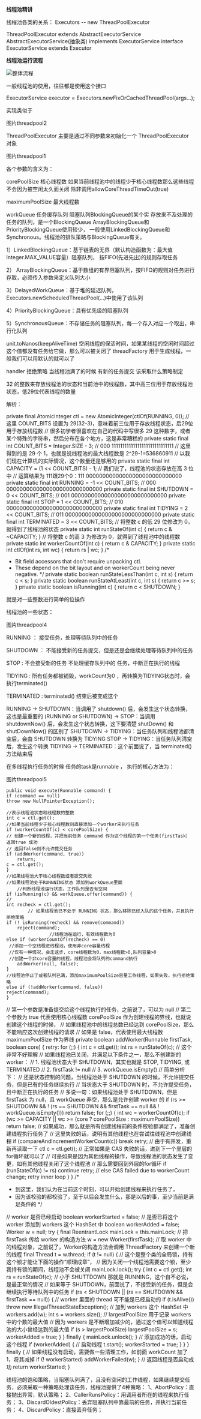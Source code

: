 
**线程池精讲**


线程池各类的关系：
Executors -- new ThreadPoolExecutor

ThreadPoolExecutor extends AbstractExecutorService 
AbstractExecutorService(抽象类) implements ExecutorService
interface ExecutorService extends Executor 



**线程池运行流程**

![整体流程](https://raw.githubusercontent.com/qiurunze123/imageall/master/theradpool8.png)






一般线程池的使用，往往都是使用这个接口  

ExecutorService executor = Executors.newFixOrCachedThreadPool(args...);

实现类似于

图片threadpool2

ThreadPoolExecutor 主要是通过不同参数来初始化一个 ThreadPoolExecutor 对象


图片threadpool1


各个参数的含义为：

corePoolSize 核心线程数 如果当前线程池中的线程少于核心线程数那么这些线程不会因为被空闲太久而关闭 除非调用allowCoreThreadTimeOut(true)

maximumPoolSize 最大线程数

workQueue 任务缓存队列 阻塞队列BlockingQueue的某个实 存放来不及处理的任务的队列，是一个BlockingQueue
ArrayBlockingQueue和PriorityBlockingQueue使用较少，
一般使用LinkedBlockingQueue和Synchronous。线程池的排队策略与BlockingQueue有关。




1）LinkedBlockingQueue：基于链表的无界（默认构造函数为：最大值Integer.MAX_VALUE容量）阻塞队列，
按FIFO(先进先出)的规则存取任务

2）	ArrayBlockingQueue：基于数组的有界阻塞队列，按FIFO的规则对任务进行存取，必须传入参数来定义队列大小

3）DelayedWorkQueue：基于堆的延迟队列，Executors.newScheduledThreadPool(...)中使用了该队列

4）PriorityBlockingQueue：具有优先级的阻塞队列

5）SynchronousQueue：不存储任务的阻塞队列，每一个存入对应一个取出，串行化队列

unit.toNanos(keepAliveTime)  空闲线程的保活时间，如果某线程的空闲时间超过这个值都没有任务给它做，那么可以被关闭了
threadFactory 用于生成线程，一般我们可以用默认的就可以了

handler  拒绝策略 当线程池满了的时候 有新的任务提交 该采取什么策略制定


32 的整数来存放线程池的状态和当前池中的线程数，其中高三位用于存放线程池状态，低29位代表线程的数量


解析：


private final AtomicInteger ctl = new AtomicInteger(ctlOf(RUNNING, 0));
// 这里 COUNT_BITS 设置为 29(32-3)，意味着前三位用于存放线程状态，后29位用于存放线程数
// 很多初学者很喜欢在自己的代码中写很多 29 这种数字，或者某个特殊的字符串，然后分布在各个地方，这是非常糟糕的
private static final int COUNT_BITS = Integer.SIZE - 3;
// 000 11111111111111111111111111111
// 这里得到的是 29 个 1，也就是说线程池的最大线程数是 2^29-1=536860911
// 以我们现在计算机的实际情况，这个数量还是够用的
private static final int CAPACITY   = (1 << COUNT_BITS) - 1;
// 我们说了，线程池的状态存放在高 3 位中
// 运算结果为 111跟29个0：111 00000000000000000000000000000
private static final int RUNNING    = -1 << COUNT_BITS;
// 000 00000000000000000000000000000
private static final int SHUTDOWN   =  0 << COUNT_BITS;
// 001 00000000000000000000000000000
private static final int STOP       =  1 << COUNT_BITS;
// 010 00000000000000000000000000000
private static final int TIDYING    =  2 << COUNT_BITS;
// 011 00000000000000000000000000000
private static final int TERMINATED =  3 << COUNT_BITS;
// 将整数 c 的低 29 位修改为 0，就得到了线程池的状态
private static int runStateOf(int c)     { return c & ~CAPACITY; }
// 将整数 c 的高 3 为修改为 0，就得到了线程池中的线程数
private static int workerCountOf(int c)  { return c & CAPACITY; }
private static int ctlOf(int rs, int wc) { return rs | wc; }
/*
 * Bit field accessors that don't require unpacking ctl.
 * These depend on the bit layout and on workerCount being never negative.
 */
private static boolean runStateLessThan(int c, int s) {
    return c < s;
}
private static boolean runStateAtLeast(int c, int s) {
    return c >= s;
}
private static boolean isRunning(int c) {
    return c < SHUTDOWN;
}

就是对一些整数进行简单的位操作

线程池的一些状态：


 图片threadpool4
 
 RUNNING ： 接受任务，处理等待队列中的任务
 
 SHUTDOWN ： 不能接受新的任务提交，但是还是会继续处理等待队列中的任务
 
 STOP : 不会接受新的任务 不处理缓存队列中的 任务，中断正在执行的线程
 
 TIDYING : 所有任务都被销毁，workCount为0 ，再转换为TIDYING状态时，会执行terminated()
 
 TERMINATED : terminated() 结束后被变成这个
 
 
 
 RUNNING -> SHUTDOWN：当调用了 shutdown() 后，会发生这个状态转换，这也是最重要的
(RUNNING or SHUTDOWN) -> STOP：当调用 shutdownNow() 后，会发生这个状态转换，这下要清楚 shutDown() 和 shutDownNow() 的区别了
SHUTDOWN -> TIDYING：当任务队列和线程池都清空后，会由 SHUTDOWN 转换为 TIDYING
STOP -> TIDYING：当任务队列清空后，发生这个转换
TIDYING -> TERMINATED：这个前面说了，当 terminated() 方法结束后

在多线程执行任务的时候 任务的task是runnable ， 执行的核心方法为：


图片threadpool5



    public void execute(Runnable command) {
    if (command == null)
    throw new NullPointerException();
    
    //表示线程池状态和线程数的整数
    int c = ctl.get();
    //如果当前线程少于核心线程数则直接添加一个worker来执行任务
    if (workerCountOf(c) < corePoolSize) {
    // 创建一个新的线程，并把当前任务 command 作为这个线程的第一个任务(firstTask） 返回true 成功 
    // 返回false则不允许提交任务
    if (addWorker(command, true))
        return;
    c = ctl.get();
    }
    //如果线程池大于核心线程数或者提交失败 
    //如果线程池处于RUNNNING状态 添加到workQueue里面
        //判断线程池运行状态，工作队列是否有空间
    if (isRunning(c) && workQueue.offer(command)) {
    //
    int recheck = ctl.get();
            // 如果线程池已不处于 RUNNING 状态，那么移除已经入队的这个任务，并且执行拒绝策略
    if (! isRunning(recheck) && remove(command))
        reject(command);
                    //线程池在运行，有效线程数为0 
    else if (workerCountOf(recheck) == 0)
     //添加一个空线程进线程池，使用非core容量线程
     //仅有一种情况，会走这步，core线程数为0，max线程数>0,队列容量>0
     //创建一个非core容量的线程，线程池会将队列的command执行
        addWorker(null, false);
    }
    //线程池停止了或者队列已满，添加maximumPoolSize容量工作线程，如果失败，执行拒绝策略
    else if (!addWorker(command, false))
    reject(command);
    }






// 第一个参数是准备提交给这个线程执行的任务，之前说了，可以为 null
// 第二个参数为 true 代表使用核心线程数 corePoolSize 作为创建线程的界线，也就说创建这个线程的时候，
// 		如果线程池中的线程总数已经达到 corePoolSize，那么不能响应这次创建线程的请求
// 		如果是 false，代表使用最大线程数 maximumPoolSize 作为界线
private boolean addWorker(Runnable firstTask, boolean core) {
retry:
for (;;) {
int c = ctl.get();
int rs = runStateOf(c);
// 这个非常不好理解
// 如果线程池已关闭，并满足以下条件之一，那么不创建新的 worker：
// 1. 线程池状态大于 SHUTDOWN，其实也就是 STOP, TIDYING, 或 TERMINATED
// 2. firstTask != null
// 3. workQueue.isEmpty()
// 简单分析下：
// 还是状态控制的问题，当线程池处于 SHUTDOWN 的时候，不允许提交任务，但是已有的任务继续执行
// 当状态大于 SHUTDOWN 时，不允许提交任务，且中断正在执行的任务
// 多说一句：如果线程池处于 SHUTDOWN，但是 firstTask 为 null，且 workQueue 非空，那么是允许创建 worker 的
if (rs >= SHUTDOWN &&
    ! (rs == SHUTDOWN &&
       firstTask == null &&
       ! workQueue.isEmpty()))
    return false;
for (;;) {
    int wc = workerCountOf(c);
    if (wc >= CAPACITY ||
        wc >= (core ? corePoolSize : maximumPoolSize))
        return false;
    // 如果成功，那么就是所有创建线程前的条件校验都满足了，准备创建线程执行任务了
    // 这里失败的话，说明有其他线程也在尝试往线程池中创建线程
    if (compareAndIncrementWorkerCount(c))
        break retry;
    // 由于有并发，重新再读取一下 ctl
    c = ctl.get();
    // 正常如果是 CAS 失败的话，进到下一个里层的for循环就可以了
    // 可是如果是因为其他线程的操作，导致线程池的状态发生了变更，如有其他线程关闭了这个线程池
    // 那么需要回到外层的for循环
    if (runStateOf(c) != rs)
        continue retry;
    // else CAS failed due to workerCount change; retry inner loop
}
}
/* 
* 到这里，我们认为在当前这个时刻，可以开始创建线程来执行任务了，
* 因为该校验的都校验了，至于以后会发生什么，那是以后的事，至少当前是满足条件的
*/

// worker 是否已经启动
boolean workerStarted = false;
// 是否已将这个 worker 添加到 workers 这个 HashSet 中
boolean workerAdded = false;
Worker w = null;
try {
final ReentrantLock mainLock = this.mainLock;
// 把 firstTask 传给 worker 的构造方法
w = new Worker(firstTask);
// 取 worker 中的线程对象，之前说了，Worker的构造方法会调用 ThreadFactory 来创建一个新的线程
final Thread t = w.thread;
if (t != null) {
    // 这个是整个类的全局锁，持有这个锁才能让下面的操作“顺理成章”，
    // 因为关闭一个线程池需要这个锁，至少我持有锁的期间，线程池不会被关闭
    mainLock.lock();
    try {
        int c = ctl.get();
        int rs = runStateOf(c);
        // 小于 SHUTTDOWN 那就是 RUNNING，这个自不必说，是最正常的情况
        // 如果等于 SHUTDOWN，前面说了，不接受新的任务，但是会继续执行等待队列中的任务
        if (rs < SHUTDOWN ||
            (rs == SHUTDOWN && firstTask == null)) {
            // worker 里面的 thread 可不能是已经启动的
            if (t.isAlive())
                throw new IllegalThreadStateException();
            // 加到 workers 这个 HashSet 中
            workers.add(w);
            int s = workers.size();
            // largestPoolSize 用于记录 workers 中的个数的最大值
            // 因为 workers 是不断增加减少的，通过这个值可以知道线程池的大小曾经达到的最大值
            if (s > largestPoolSize)
                largestPoolSize = s;
            workerAdded = true;
        }
    } finally {
        mainLock.unlock();
    }
    // 添加成功的话，启动这个线程
    if (workerAdded) {
        // 启动线程
        t.start();
        workerStarted = true;
    }
}
} finally {
// 如果线程没有启动，需要做一些清理工作，如前面 workCount 加了 1，将其减掉
if (! workerStarted)
    addWorkerFailed(w);
}
// 返回线程是否启动成功
return workerStarted;
}



线程池的饱和策略，当阻塞队列满了，且没有空闲的工作线程，如果继续提交任务，必须采取一种策略处理该任务，线程池提供了4种策略：
1、AbortPolicy：直接抛出异常，默认策略；
2、CallerRunsPolicy：用调用者所在的线程来执行任务；
3、DiscardOldestPolicy：丢弃阻塞队列中靠最前的任务，并执行当前任务；
4、DiscardPolicy：直接丢弃任务；
